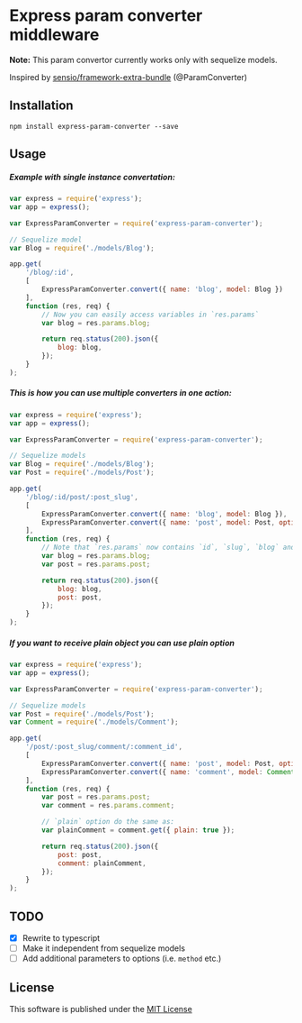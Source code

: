 # Express param converter middleware

**Note:** This param convertor currently works only with sequelize models.

Inspired by [sensio/framework-extra-bundle](https://github.com/sensiolabs/SensioFrameworkExtraBundle) (@ParamConverter)

Installation
----

```console
npm install express-param-converter --save
```

Usage
----

##### Example with single instance convertation:
```javascript
var express = require('express');
var app = express();

var ExpressParamConverter = require('express-param-converter');

// Sequelize model
var Blog = require('./models/Blog');

app.get(
    '/blog/:id',
    [
        ExpressParamConverter.convert({ name: 'blog', model: Blog })
    ],
    function (res, req) {
        // Now you can easily access variables in `res.params`
        var blog = res.params.blog;

        return req.status(200).json({
            blog: blog,
        });
    }
);
```

##### This is how you can use multiple converters in one action:
```javascript
var express = require('express');
var app = express();

var ExpressParamConverter = require('express-param-converter');

// Sequelize models
var Blog = require('./models/Blog');
var Post = require('./models/Post');

app.get(
    '/blog/:id/post/:post_slug',
    [
        ExpressParamConverter.convert({ name: 'blog', model: Blog }),
        ExpressParamConverter.convert({ name: 'post', model: Post, options: { mappings: { post_slug: 'slug' } } })
    ],
    function (res, req) {
        // Note that `res.params` now contains `id`, `slug`, `blog` and `post` variables
        var blog = res.params.blog;
        var post = res.params.post;

        return req.status(200).json({
            blog: blog,
            post: post,
        });
    }
);
```

##### If you want to receive plain object you can use **plain** option
```javascript
var express = require('express');
var app = express();

var ExpressParamConverter = require('express-param-converter');

// Sequelize models
var Post = require('./models/Post');
var Comment = require('./models/Comment');

app.get(
    '/post/:post_slug/comment/:comment_id',
    [
        ExpressParamConverter.convert({ name: 'post', model: Post, options: { mappings: { post_slug: 'slug' }, plain: true } }),
        ExpressParamConverter.convert({ name: 'comment', model: Comment, options: { mappings: { comment_id: 'id' }, plain: true } })
    ],
    function (res, req) {
        var post = res.params.post;
        var comment = res.params.comment;

        // `plain` option do the same as:
        var plainComment = comment.get({ plain: true });

        return req.status(200).json({
            post: post,
            comment: plainComment,
        });
    }
);
```

TODO
----
- [x] Rewrite to typescript
- [ ] Make it independent from sequelize models
- [ ] Add additional parameters to options (i.e. `method` etc.)

License
----
This software is published under the [MIT License](LICENSE)

